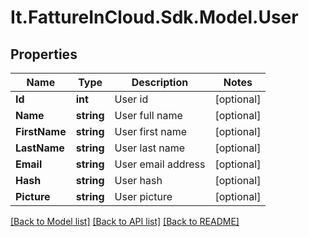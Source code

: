 # It.FattureInCloud.Sdk.Model.User

## Properties

Name | Type | Description | Notes
------------ | ------------- | ------------- | -------------
**Id** | **int** | User id | [optional] 
**Name** | **string** | User full name | [optional] 
**FirstName** | **string** | User first name | [optional] 
**LastName** | **string** | User last name | [optional] 
**Email** | **string** | User email address | [optional] 
**Hash** | **string** | User hash | [optional] 
**Picture** | **string** | User picture | [optional] 

[[Back to Model list]](../../README.md#documentation-for-models) [[Back to API list]](../../README.md#documentation-for-api-endpoints) [[Back to README]](../../README.md)

